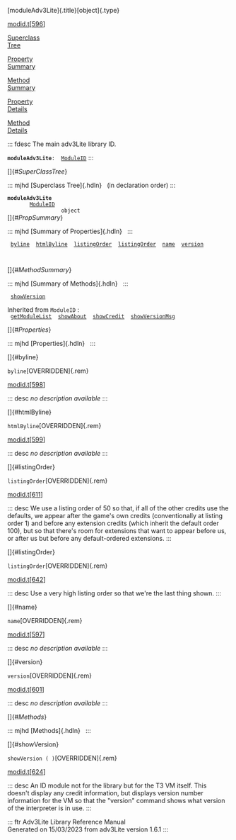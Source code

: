 [moduleAdv3Lite]{.title}[object]{.type}

[modid.t](../file/modid.t.html)\[[596](../source/modid.t.html#596)\]

[Superclass\
Tree](#_SuperClassTree_)

[Property\
Summary](#_PropSummary_)

[Method\
Summary](#_MethodSummary_)

[Property\
Details](#_Properties_)

[Method\
Details](#_Methods_)

::: fdesc
The main adv3Lite library ID.

**`moduleAdv3Lite`**` :   `[`ModuleID`](../object/ModuleID.html)
:::

[]{#_SuperClassTree_}

::: mjhd
[Superclass Tree]{.hdln}   (in declaration order)
:::

**`moduleAdv3Lite`**\
`         `[`ModuleID`](../object/ModuleID.html)\
`                 object`\
[]{#_PropSummary_}

::: mjhd
[Summary of Properties]{.hdln}  
:::

` `[`byline`](#byline)`  `[`htmlByline`](#htmlByline)`  `[`listingOrder`](#listingOrder)`  `[`listingOrder`](#listingOrder)`  `[`name`](#name)`  `[`version`](#version)`  `

` `

[]{#_MethodSummary_}

::: mjhd
[Summary of Methods]{.hdln}  
:::

` `[`showVersion`](#showVersion)`  `

Inherited from `ModuleID` :\
` `[`getModuleList`](../object/ModuleID.html#getModuleList)`  `[`showAbout`](../object/ModuleID.html#showAbout)`  `[`showCredit`](../object/ModuleID.html#showCredit)`  `[`showVersionMsg`](../object/ModuleID.html#showVersionMsg)`  `

[]{#_Properties_}

::: mjhd
[Properties]{.hdln}  
:::

[]{#byline}

`byline`[OVERRIDDEN]{.rem}

[modid.t](../file/modid.t.html)\[[598](../source/modid.t.html#598)\]

::: desc
*no description available*
:::

[]{#htmlByline}

`htmlByline`[OVERRIDDEN]{.rem}

[modid.t](../file/modid.t.html)\[[599](../source/modid.t.html#599)\]

::: desc
*no description available*
:::

[]{#listingOrder}

`listingOrder`[OVERRIDDEN]{.rem}

[modid.t](../file/modid.t.html)\[[611](../source/modid.t.html#611)\]

::: desc
We use a listing order of 50 so that, if all of the other credits use
the defaults, we appear after the game\'s own credits (conventionally at
listing order 1) and before any extension credits (which inherit the
default order 100), but so that there\'s room for extensions that want
to appear before us, or after us but before any default-ordered
extensions.
:::

[]{#listingOrder}

`listingOrder`[OVERRIDDEN]{.rem}

[modid.t](../file/modid.t.html)\[[642](../source/modid.t.html#642)\]

::: desc
Use a very high listing order so that we\'re the last thing shown.
:::

[]{#name}

`name`[OVERRIDDEN]{.rem}

[modid.t](../file/modid.t.html)\[[597](../source/modid.t.html#597)\]

::: desc
*no description available*
:::

[]{#version}

`version`[OVERRIDDEN]{.rem}

[modid.t](../file/modid.t.html)\[[601](../source/modid.t.html#601)\]

::: desc
*no description available*
:::

[]{#_Methods_}

::: mjhd
[Methods]{.hdln}  
:::

[]{#showVersion}

`showVersion ( )`[OVERRIDDEN]{.rem}

[modid.t](../file/modid.t.html)\[[624](../source/modid.t.html#624)\]

::: desc
An ID module not for the library but for the T3 VM itself. This doesn\'t
display any credit information, but displays version number information
for the VM so that the \"version\" command shows what version of the
interpreter is in use.
:::

::: ftr
Adv3Lite Library Reference Manual\
Generated on 15/03/2023 from adv3Lite version 1.6.1
:::
